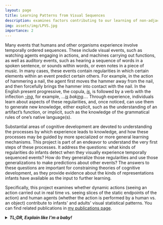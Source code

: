 ```yaml
---
layout: page
title: Learning Patterns from Visual Sequences 
description: examines factors contributing to our learning of non-adjacent statistical patterns from visual sequences (click to read more)
img: assets/img/LPVS.jpg
importance: 2
---
```


Many events that humans and other organisms experience involve temporally ordered sequences. These include visual events, such as watching agents engaging in actions, and machines carrying out functions, as well as auditory events, such as hearing a sequence of words in a spoken sentence, or sounds within words, or even notes in a piece of music. In many cases, these events contain regularities in which certain elements within an event predict certain others. For example, in the action of hammering a nail, the agent first moves the hammer away from the nail, and then forcefully brings the hammer into contact with the nail. In the English present progressive, the copula, <u><i>is</i></u>, is followed by a verb with the inflection <u><i>-ing</i></u>, for example, <i>...<u>is</u> bak<u>ing</u>...</i>. Through experience, individuals learn about aspects of these regularities, and, once noticed, can use them to generate new knowledge, either explicit, such as the understanding of an artifact’s function, or implicit, such as the knowledge of the grammatical rules of one’s native language(s). 

Substantial areas of cognitive development are devoted to understanding the processes by which experience leads to knowledge, and how these processes may be guided by more specialized or more general learning mechanisms. This project is part of an endeavor to understand the very first steps of these processes. It address the questions: what kinds of regularities do infants detect when they visually experience temporally sequenced events? How do they generalize those regularities and use those generalizations to make predictions about other events? The answers to these questions are important for constraining theories of cognitive development, as they provide evidence about the kinds of representations infants have available as the input to further learning. 

Specifically, this project examines whether dynamic actions (seeing an action carried out in real time vs. seeing slices of the static endpoints of the action) and human agents (whether the action is performed by a human vs. an object) contribute to infants' and adults' visual statistical patterns. You can find related publications in [my publications page](https://helenshiyang.github.io/publications/). 

<details> 
    <summary><span style="color:var(--global-hover-color)"><b><i>TL;DR, Explain like I'm a baby!</i></b></span></summary>
    <p></p>
    <p> You see a caregiver pull out the milk bottle, you know you are in for a delicious treat. Your caregiver might be doing any number of things in between---scratching their heads, looking on their phones, tapping on the milk bottle to check for temperature, etc., but that doesn't matter. You know too well the beginning and end of this sequence of actions. Congratulations! You've discovered your first nonadjacent dependency, items that frequently co-occur but are not next to each other sequentially. <img src="/assets/img/bitmoji-3.jpg" alt="Congrats!" width="50"> </p>
    <p> These patterns are typically harder to learn than if the two items are right next to each other (duh. <img src="/assets/img/bitmoji-4.jpg" alt="duh." width="50">) </p> 
    <p>In this project, we looked at what may help the learning of such patterns. We found that seeing a human action played out in real time (as opposed to slices of images) aids nonadjacent dependency learning for both grownups and babies. </p>

</details>